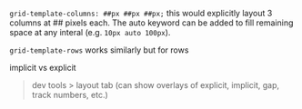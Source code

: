 `grid-template-columns: ##px ##px ##px;` this would explicitly layout 3 columns at ## pixels each. The auto keyword can be added to fill remaining space at any interal (e.g. `10px auto 100px`). 

`grid-template-rows` works similarly but for rows

implicit vs explicit  

> dev tools > layout tab (can show overlays of explicit, implicit, gap, track numbers, etc.)

